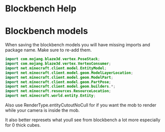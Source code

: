Blockbench Help
=========

# Blockbench models
When saving the blockbench models you will have missing imports and package name. Make sure to re-add them.
```java
import com.mojang.blaze3d.vertex.PoseStack;
import com.mojang.blaze3d.vertex.VertexConsumer;
import net.minecraft.client.model.EntityModel;
import net.minecraft.client.model.geom.ModelLayerLocation;
import net.minecraft.client.model.geom.ModelPart;
import net.minecraft.client.model.geom.PartPose;
import net.minecraft.client.model.geom.builders.*;
import net.minecraft.resources.ResourceLocation;
import net.minecraft.world.entity.Entity;
```
Also use RenderType.entityCutoutNoCull for if you want the mob to render while your camera is inside the mob.

It also better represets what youll see from blockbench a lot more especially for 0 thick cubes.
